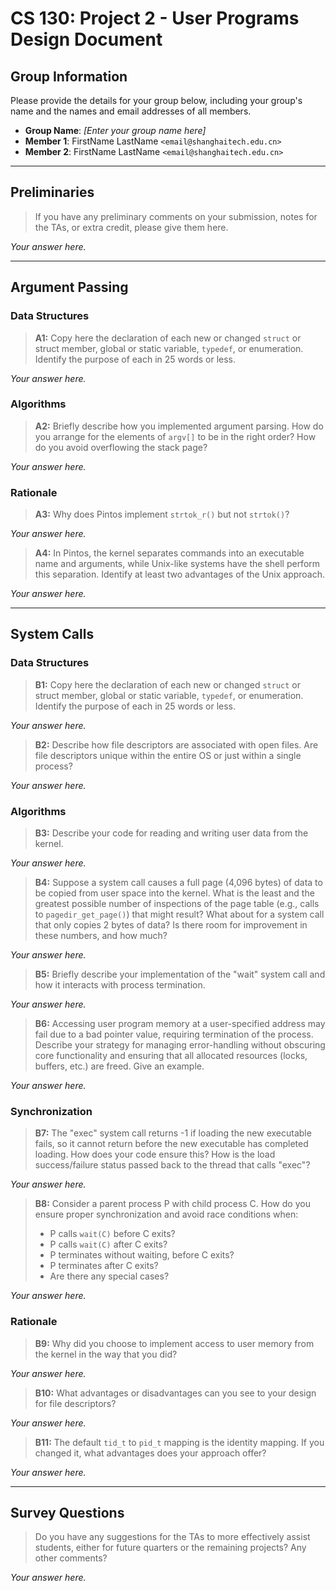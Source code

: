 # CS 130: Project 2 - User Programs Design Document

## Group Information

Please provide the details for your group below, including your group's name and the names and email addresses of all members.

- **Group Name**: *[Enter your group name here]*
- **Member 1**: FirstName LastName `<email@shanghaitech.edu.cn>`
- **Member 2**: FirstName LastName `<email@shanghaitech.edu.cn>`



---

## Preliminaries

> If you have any preliminary comments on your submission, notes for the TAs, or extra credit, please give them here.

*Your answer here.*



---

## Argument Passing

### Data Structures

> **A1:** Copy here the declaration of each new or changed `struct` or struct member, global or static variable, `typedef`, or enumeration. Identify the purpose of each in 25 words or less.

*Your answer here.*



### Algorithms

> **A2:** Briefly describe how you implemented argument parsing. How do you arrange for the elements of `argv[]` to be in the right order? How do you avoid overflowing the stack page?

*Your answer here.*



### Rationale

> **A3:** Why does Pintos implement `strtok_r()` but not `strtok()`?

*Your answer here.*



> **A4:** In Pintos, the kernel separates commands into an executable name and arguments, while Unix-like systems have the shell perform this separation. Identify at least two advantages of the Unix approach.

*Your answer here.*



---

## System Calls

### Data Structures

> **B1:** Copy here the declaration of each new or changed `struct` or struct member, global or static variable, `typedef`, or enumeration. Identify the purpose of each in 25 words or less.

*Your answer here.*



> **B2:** Describe how file descriptors are associated with open files. Are file descriptors unique within the entire OS or just within a single process?

*Your answer here.*



### Algorithms

> **B3:** Describe your code for reading and writing user data from the kernel.

*Your answer here.*



> **B4:** Suppose a system call causes a full page (4,096 bytes) of data to be copied from user space into the kernel. What is the least and the greatest possible number of inspections of the page table (e.g., calls to `pagedir_get_page()`) that might result? What about for a system call that only copies 2 bytes of data? Is there room for improvement in these numbers, and how much?

*Your answer here.*



> **B5:** Briefly describe your implementation of the "wait" system call and how it interacts with process termination.

*Your answer here.*



> **B6:** Accessing user program memory at a user-specified address may fail due to a bad pointer value, requiring termination of the process. Describe your strategy for managing error-handling without obscuring core functionality and ensuring that all allocated resources (locks, buffers, etc.) are freed. Give an example.

*Your answer here.*



### Synchronization

> **B7:** The "exec" system call returns -1 if loading the new executable fails, so it cannot return before the new executable has completed loading. How does your code ensure this? How is the load success/failure status passed back to the thread that calls "exec"?

*Your answer here.*



> **B8:** Consider a parent process P with child process C. How do you ensure proper synchronization and avoid race conditions when:
> - P calls `wait(C)` before C exits?
> - P calls `wait(C)` after C exits?
> - P terminates without waiting, before C exits?
> - P terminates after C exits?
> - Are there any special cases?

*Your answer here.*



### Rationale

> **B9:** Why did you choose to implement access to user memory from the kernel in the way that you did?

*Your answer here.*



> **B10:** What advantages or disadvantages can you see to your design for file descriptors?

*Your answer here.*



> **B11:** The default `tid_t` to `pid_t` mapping is the identity mapping. If you changed it, what advantages does your approach offer?

*Your answer here.*



---

## Survey Questions

> Do you have any suggestions for the TAs to more effectively assist students, either for future quarters or the remaining projects? Any other comments?

*Your answer here.*
